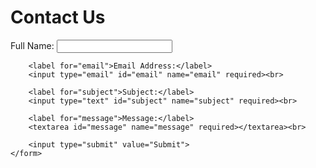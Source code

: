 <!DOCTYPE html>
<html>
<head>
    <title>Contact Us</title>
</head>
<body>
    <h1>Contact Us</h1>
    <form action="process_contact_form.php" method="POST">
        <label for="fullname">Full Name:</label>
        <input type="text" id="fullname" name="fullname" required><br>

        <label for="email">Email Address:</label>
        <input type="email" id="email" name="email" required><br>

        <label for="subject">Subject:</label>
        <input type="text" id="subject" name="subject" required><br>

        <label for="message">Message:</label>
        <textarea id="message" name="message" required></textarea><br>

        <input type="submit" value="Submit">
    </form>
</body>
</html>